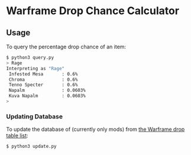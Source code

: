 # Warframe Drop Chance Calculator

## Usage
To query the percentage drop chance of an item:
```bash
$ python3 query.py
> Rage
Interpreting as "Rage"
 Infested Mesa       : 0.6%
 Chroma              : 0.6%
 Tenno Specter       : 0.6%
 Napalm              : 0.0603%
 Kuva Napalm         : 0.0603%
>
```
### Updating Database
To update the database of (currently only mods) from [the Warframe drop table list](http://n8k6e2y6.ssl.hwcdn.net/repos/hnfvc0o3jnfvc873njb03enrf56.html):
```bash
$ python3 update.py
```
